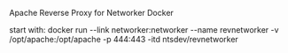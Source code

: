 Apache Reverse Proxy for Networker Docker

start with:
docker run --link networker:networker --name revnetworker -v /opt/apache:/opt/apache -p 444:443 -itd ntsdev/revnetworker
